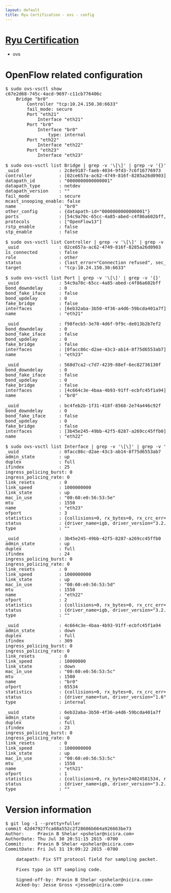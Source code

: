 ```yaml
---
layout: default
title: Ryu Certification - ovs - config
---
```

# [Ryu Certification](http://osrg.github.io/ryu/certification.html)
* ovs 

# OpenFlow related configuration
<pre>
$ sudo ovs-vsctl show
c67e2d68-745c-4acd-9697-c11cb776406c
    Bridge "br0"
        Controller "tcp:10.24.150.30:6633"
        fail_mode: secure
        Port "eth21"
            Interface "eth21"
        Port "br0"
            Interface "br0"
                type: internal
        Port "eth22"
            Interface "eth22"
        Port "eth23"
            Interface "eth23"

$ sudo ovs-vsctl list Bridge | grep -v '\[\]' | grep -v '{}'
_uuid               : 2c8e9187-faeb-4034-9fd3-7c6f16776973
controller          : [02ce657a-ac62-4749-816f-8285a26d0903]
datapath_id         : "0000000000000001"
datapath_type       : netdev
datapath_version    : "<built-in>"
fail_mode           : secure
mcast_snooping_enable: false
name                : "br0"
other_config        : {datapath-id="0000000000000001"}
ports               : [54c9a70c-65cc-4a85-abed-c4f86a602bff, 568d7ca2-c7d7-4239-88ef-6ec82736130f, bc4feb2b-1f31-418f-8568-2e74a446c92f, f98fecb5-3e78-4d6f-9f9c-de013b2b7ef2]
protocols           : ["OpenFlow13"]
rstp_enable         : false
stp_enable          : false

$ sudo ovs-vsctl list Controller | grep -v '\[\]' | grep -v '{}'
_uuid               : 02ce657a-ac62-4749-816f-8285a26d0903
is_connected        : false
role                : other
status              : {last_error="Connection refused", sec_since_disconnect="3", state=BACKOFF}
target              : "tcp:10.24.150.30:6633"

$ sudo ovs-vsctl list Port | grep -v '\[\]' | grep -v '{}'
_uuid               : 54c9a70c-65cc-4a85-abed-c4f86a602bff
bond_downdelay      : 0
bond_fake_iface     : false
bond_updelay        : 0
fake_bridge         : false
interfaces          : [6eb32aba-3b50-4f36-a4d6-59bcda401a7f]
name                : "eth21"

_uuid               : f98fecb5-3e78-4d6f-9f9c-de013b2b7ef2
bond_downdelay      : 0
bond_fake_iface     : false
bond_updelay        : 0
fake_bridge         : false
interfaces          : [0facc86c-d2ae-43c3-ab14-8f75d6553ab7]
name                : "eth23"

_uuid               : 568d7ca2-c7d7-4239-88ef-6ec82736130f
bond_downdelay      : 0
bond_fake_iface     : false
bond_updelay        : 0
fake_bridge         : false
interfaces          : [4c664c3e-4baa-4b93-91ff-ecbfc45f1a94]
name                : "br0"

_uuid               : bc4feb2b-1f31-418f-8568-2e74a446c92f
bond_downdelay      : 0
bond_fake_iface     : false
bond_updelay        : 0
fake_bridge         : false
interfaces          : [3b45e245-49bb-42f5-8287-a269cc45ffb0]
name                : "eth22"

$ sudo ovs-vsctl list Interface | grep -v '\[\]' | grep -v '{}'
_uuid               : 0facc86c-d2ae-43c3-ab14-8f75d6553ab7
admin_state         : up
duplex              : full
ifindex             : 25
ingress_policing_burst: 0
ingress_policing_rate: 0
link_resets         : 0
link_speed          : 1000000000
link_state          : up
mac_in_use          : "00:60:e0:56:53:5e"
mtu                 : 1550
name                : "eth23"
ofport              : 3
statistics          : {collisions=0, rx_bytes=0, rx_crc_err=0, rx_dropped=0, rx_errors=0, rx_frame_err=0, rx_over_err=0, rx_packets=0, tx_bytes=1176922500, tx_dropped=0, tx_errors=0, tx_packets=784615}
status              : {driver_name=igb, driver_version="3.2.10-k", firmware_version="2.10-9"}
type                : ""

_uuid               : 3b45e245-49bb-42f5-8287-a269cc45ffb0
admin_state         : up
duplex              : full
ifindex             : 24
ingress_policing_burst: 0
ingress_policing_rate: 0
link_resets         : 0
link_speed          : 1000000000
link_state          : up
mac_in_use          : "00:60:e0:56:53:5d"
mtu                 : 1550
name                : "eth22"
ofport              : 2
statistics          : {collisions=0, rx_bytes=0, rx_crc_err=0, rx_dropped=0, rx_errors=0, rx_frame_err=0, rx_over_err=0, rx_packets=0, tx_bytes=18089315792, tx_dropped=0, tx_errors=0, tx_packets=12064077}
status              : {driver_name=igb, driver_version="3.2.10-k", firmware_version="2.10-9"}
type                : ""

_uuid               : 4c664c3e-4baa-4b93-91ff-ecbfc45f1a94
admin_state         : down
duplex              : full
ifindex             : 309
ingress_policing_burst: 0
ingress_policing_rate: 0
link_resets         : 0
link_speed          : 10000000
link_state          : down
mac_in_use          : "00:60:e0:56:53:5c"
mtu                 : 1500
name                : "br0"
ofport              : 65534
statistics          : {collisions=0, rx_bytes=0, rx_crc_err=0, rx_dropped=0, rx_errors=0, rx_frame_err=0, rx_over_err=0, rx_packets=0, tx_bytes=0, tx_dropped=0, tx_errors=0, tx_packets=0}
status              : {driver_name=tun, driver_version="1.6", firmware_version="N/A"}
type                : internal

_uuid               : 6eb32aba-3b50-4f36-a4d6-59bcda401a7f
admin_state         : up
duplex              : full
ifindex             : 23
ingress_policing_burst: 0
ingress_policing_rate: 0
link_resets         : 0
link_speed          : 1000000000
link_state          : up
mac_in_use          : "00:60:e0:56:53:5c"
mtu                 : 1550
name                : "eth21"
ofport              : 1
statistics          : {collisions=0, rx_bytes=24024581534, rx_crc_err=0, rx_dropped=0, rx_errors=0, rx_frame_err=0, rx_over_err=0, rx_packets=16026376, tx_bytes=0, tx_dropped=0, tx_errors=0, tx_packets=0}
status              : {driver_name=igb, driver_version="3.2.10-k", firmware_version="2.10-9"}
type                : ""
</pre>

# Version information
<pre>
$ git log -1 --pretty=fuller
commit 42d47927fca08a552c2f28606b664a926663be73
Author:     Pravin B Shelar &lt;pshelar@nicira.com&gt;
AuthorDate: Thu Jul 30 20:51:15 2015 -0700
Commit:     Pravin B Shelar &lt;pshelar@nicira.com&gt;
CommitDate: Fri Jul 31 19:09:22 2015 -0700

    datapath: Fix STT protocol field for sampling packet.
    
    Fixes typo in STT sampling code.
    
    Signed-off-by: Pravin B Shelar &lt;pshelar@nicira.com&gt;
    Acked-by: Jesse Gross &lt;jesse@nicira.com&gt;
</pre>
